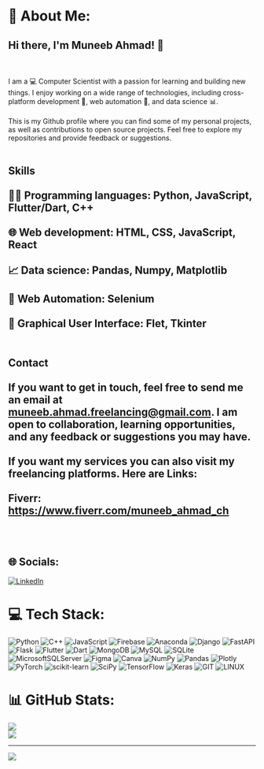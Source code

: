 # 💫 About Me:
## Hi there, I'm Muneeb Ahmad! 👋

<br><br>I am a 💻 Computer Scientist with a passion for learning and building new things. I enjoy working on a wide range of technologies, including cross-platform development 📱, web automation 🤖, and data science 📊.<br><br>This is my Github profile where you can find some of my personal projects, as well as contributions to open source projects. Feel free to explore my repositories and provide feedback or suggestions.<br><br>
## Skills<br><br>👨‍💻 Programming languages: Python, JavaScript, Flutter/Dart, C++<br><br>🌐 Web development: HTML, CSS, JavaScript, React<br><br>📈 Data science: Pandas, Numpy, Matplotlib<br><br>🤖 Web Automation: Selenium<br><br>🎨 Graphical User Interface: Flet, Tkinter<br><br>
## Contact<br><br>If you want to get in touch, feel free to send me an email at muneeb.ahmad.freelancing@gmail.com. I am open to collaboration, learning opportunities, and any feedback or suggestions you may have.<br><br>If you want my services you can also visit my freelancing platforms. Here are Links: <br><br>Fiverr: https://www.fiverr.com/muneeb_ahmad_ch<br><br><br>


## 🌐 Socials:
[![LinkedIn](https://img.shields.io/badge/LinkedIn-%230077B5.svg?logo=linkedin&logoColor=white)](https://linkedin.com/in/https://www.linkedin.com/in/muneeb-ahmad-ch/) 

# 💻 Tech Stack:
![Python](https://img.shields.io/badge/python-3670A0?style=flat&logo=python&logoColor=ffdd54) ![C++](https://img.shields.io/badge/c++-%2300599C.svg?style=flat&logo=c%2B%2B&logoColor=white) ![JavaScript](https://img.shields.io/badge/javascript-%23323330.svg?style=flat&logo=javascript&logoColor=%23F7DF1E) ![Firebase](https://img.shields.io/badge/firebase-%23039BE5.svg?style=flat&logo=firebase) ![Anaconda](https://img.shields.io/badge/Anaconda-%2344A833.svg?style=flat&logo=anaconda&logoColor=white) ![Django](https://img.shields.io/badge/django-%23092E20.svg?style=flat&logo=django&logoColor=white) ![FastAPI](https://img.shields.io/badge/FastAPI-005571?style=flat&logo=fastapi) ![Flask](https://img.shields.io/badge/flask-%23000.svg?style=flat&logo=flask&logoColor=white) ![Flutter](https://img.shields.io/badge/Flutter-%2302569B.svg?style=flat&logo=Flutter&logoColor=white) ![Dart](https://img.shields.io/badge/dart-%230175C2.svg?style=flat&logo=dart&logoColor=white) ![MongoDB](https://img.shields.io/badge/MongoDB-%234ea94b.svg?style=flat&logo=mongodb&logoColor=white) ![MySQL](https://img.shields.io/badge/mysql-%2300f.svg?style=flat&logo=mysql&logoColor=white) ![SQLite](https://img.shields.io/badge/sqlite-%2307405e.svg?style=flat&logo=sqlite&logoColor=white) ![MicrosoftSQLServer](https://img.shields.io/badge/Microsoft%20SQL%20Sever-CC2927?style=flat&logo=microsoft%20sql%20server&logoColor=white) 	![Figma](https://img.shields.io/badge/figma-%23F24E1E.svg?style=flat&logo=figma&logoColor=white) ![Canva](https://img.shields.io/badge/Canva-%2300C4CC.svg?style=flat&logo=Canva&logoColor=white) ![NumPy](https://img.shields.io/badge/numpy-%23013243.svg?style=flat&logo=numpy&logoColor=white) ![Pandas](https://img.shields.io/badge/pandas-%23150458.svg?style=flat&logo=pandas&logoColor=white) ![Plotly](https://img.shields.io/badge/Plotly-%233F4F75.svg?style=flat&logo=plotly&logoColor=white) ![PyTorch](https://img.shields.io/badge/PyTorch-%23EE4C2C.svg?style=flat&logo=PyTorch&logoColor=white) ![scikit-learn](https://img.shields.io/badge/scikit--learn-%23F7931E.svg?style=flat&logo=scikit-learn&logoColor=white) ![SciPy](https://img.shields.io/badge/SciPy-%230C55A5.svg?style=flat&logo=scipy&logoColor=%white) ![TensorFlow](https://img.shields.io/badge/TensorFlow-%23FF6F00.svg?style=flat&logo=TensorFlow&logoColor=white) ![Keras](https://img.shields.io/badge/Keras-%23D00000.svg?style=flat&logo=Keras&logoColor=white) ![GIT](https://img.shields.io/badge/Git-fc6d26?style=flat&logo=git&logoColor=white) ![LINUX](https://img.shields.io/badge/Linux-FCC624?style=flat&logo=linux&logoColor=black)
# 📊 GitHub Stats:
<!-- ![](https://github-readme-stats.vercel.app/api?username=Muneeb-Ahmad-Ch&theme=onedark&hide_border=true&include_all_commits=true&count_private=false)<br/> -->
![](https://github-readme-streak-stats.herokuapp.com/?user=Muneeb-Ahmad-Ch&theme=onedark&hide_border=true)<br/>
![](https://github-readme-stats.vercel.app/api/top-langs/?username=Muneeb-Ahmad-Ch&theme=onedark&hide_border=true&include_all_commits=true&count_private=false&layout=compact)

<!-- ### 🔝 Top Contributed Repo
![](https://github-contributor-stats.vercel.app/api?username=Muneeb-Ahmad-Ch&limit=5&theme=monokai&combine_all_yearly_contributions=true) -->

---
[![](https://visitcount.itsvg.in/api?id=Muneeb-Ahmad-Ch&icon=0&color=2)](https://visitcount.itsvg.in)

<!-- Proudly created with GPRM ( https://gprm.itsvg.in ) -->
